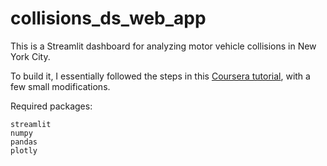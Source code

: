 # collisions_ds_web_app

This is a Streamlit dashboard for analyzing motor vehicle collisions in New York City.

To build it, I essentially followed the steps in this [Coursera tutorial](https://www.coursera.org/projects/data-science-streamlit-python), with a few small modifications.

Required packages:
```
streamlit
numpy
pandas
plotly
```